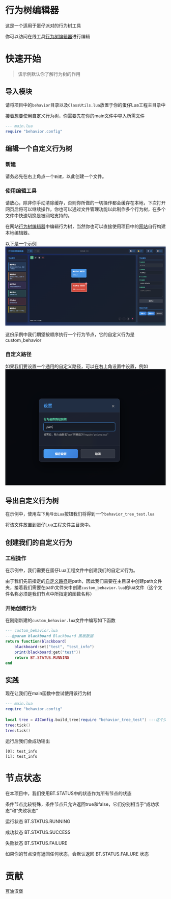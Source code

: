 # 行为树编辑器
这是一个适用于蛋仔派对的行为树工具

你可以访问在线工具[行为树编辑器](http://www.eggycode.com/behavior)进行编辑

# 快速开始

> 该示例默认你了解行为树的作用

## 导入模块
请将项目中的`behavior`目录以及`ClassUtils.lua`放置于你的蛋仔Lua工程主目录中

接着想要使用自定义行为树，你需要先在你的main文件中导入所需文件
```lua
--- main.lua
require "behavior.config"
```

## 编辑一个自定义行为树
### 新建
请务必先在右上角点一个`新建`，以此创建一个文件。

### 使用编辑工具
请放心，除非你手动清除缓存，否则你所做的一切操作都会缓存在本地，下次打开网页后将可以继续操作，你也可以通过文件管理功能以此制作多个行为树，在多个文件中快速切换是被网站支持的。

在网站[行为树编辑器](http://www.eggycode.com/behavior)中编辑行为树，当然你也可以直接使用项目中的[网站](./behavior_web/index.html)自行构建本地编辑器。

以下是一个示例
![示例图片](./EXAMPLES/main.png)

这份示例中我们期望按顺序执行一个行为节点，它的自定义行为是custom_behavior

### 自定义路径
如果我们要设置一个通用的自定义路径，可以在右上角设置中设置，例如
![示例图片](./EXAMPLES/setting.png)

## 导出自定义行为树

在示例中，使用左下角`导出Lua`按钮我们将得到一个`behavior_tree_test.lua`

将该文件放置到蛋仔Lua工程文件主目录中。

## 创建我们的自定义行为

### 工程操作
在示例中，我们需要在蛋仔Lua工程文件中创建我们的自定义行为。

由于我们先前指定的[自定义路径](#自定义路径)是path，因此我们需要在主目录中创建path文件夹，接着我们需要在path文件夹中创建`custom_behavior.lua`的lua文件（这个文件名称必须是我们节点中所指定的函数名称）

### 开始创建行为
在刚刚新建的`custom_behavior.lua`文件中编写如下函数
```lua
--- custom_behavior.lua
---@param blackboard Blackboard 黑板数据
return function(blackboard)
    blackboard:set("test", "test_info")
    print(blackboard:get("test"))
    return BT.STATUS.RUNNING
end
```

## 实践
现在让我们在main函数中尝试使用该行为树

```lua
--- main.lua
require "behavior.config"

local tree = AIConfig.build_tree(require "behavior_tree_test") ---这个文件是我们先前导出的文件
tree:tick()
tree:tick()
```

运行后我们会成功输出
```
[0]: test_info
[1]: test_info
```

# 节点状态

在本项目中，我们使用BT.STATUS中的状态作为所有节点的状态

条件节点比较特殊，条件节点只允许返回true和false，它们分别相当于“成功状态”和“失败状态”


运行状态 BT.STATUS.RUNNING

成功状态 BT.STATUS.SUCCESS

失败状态 BT.STATUS.FAILURE


如果你的节点没有返回任何状态，会默认返回 BT.STATUS.FAILURE 状态

# 贡献

豆油汉堡